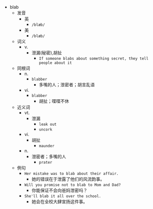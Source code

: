 - blab
  - 发音
    - 英
      - `/blæb/`
    - 美
      - `/blæb/`
  - 词义
    - v.
      - 泄漏(秘密),胡扯
        - `If someone blabs about something secret, they tell people about it`
  - 同根词
    - n.
      - `blabber`
        - 多嘴的人；泄密者；胡言乱语
    - vi.
      - `blabber`
        - 胡扯；喋喋不休
  - 近义词
    - vt.
      - 泄漏
        - `leak out`
        - `uncork`
    - vi.
      - 胡扯
        - `maunder`
    - n.
      - 泄密者；多嘴的人
        - `prater`
  - 例句
    - `Her mistake was to blab about their affair.`
      - 她的错误在于泄露了他们的风流韵事。
    - `Will you promise not to blab to Mom and Dad?`
      - 你能保证不会向爸妈泄密吗？
    - `She'll blab it all over the school.`
      - 她会在全校大肆宣扬这件事。

